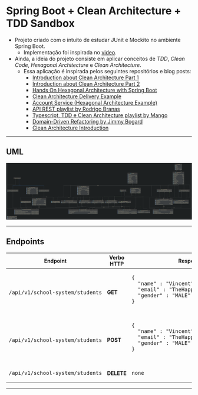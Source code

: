 # Spring Boot + Clean Architecture + TDD Sandbox

- Projeto criado com o intuito de estudar JUnit e Mockito no ambiente Spring Boot.
    - Implementação foi inspirada no [video](https://www.youtube.com/watch?v=Geq60OVyBPg).
- Ainda, a ideia do projeto consiste em aplicar conceitos de _TDD_, _Clean Code_, _Hexagonal Architecture_ e _Clean
  Architecture_.
    - Essa aplicação é inspirada pelos seguintes repositórios e blog posts:
        - [Introduction about Clean Architecture Part 1](https://huongdanjava.com/introduction-about-clean-architecture-part-1.html)
        - [Introduction about Clean Architecture Part 2](https://huongdanjava.com/introduction-about-clean-architecture-part-2.html)
        - [Hands On Hexagonal Architecture with Spring Boot](https://github.com/sofieneBK/hands-on-hexagonal-architecture-with-spring-boot)
        - [Clean Architecture Delivery Example](https://github.com/eliostvs/clean-architecture-delivery-example)
        - [Account Service (Hexagonal Architecture Example)](https://github.com/tugcekonuklar/account-service)
        - [API REST playlist by Rodrigo Branas](https://www.youtube.com/watch?v=yZifRUvxdAk)
        - [Typescript, TDD e Clean Architecture playlist by Mango](https://www.youtube.com/watch?v=czq_8MsjTJY)
        - [Domain-Driven Refactoring by Jimmy Bogard](https://www.youtube.com/watch?v=_dQRAsVhCqA)
        - [Clean Architecture Introduction](https://inforside.com/clean-architecture-introduction/)
----
## UML

<img src="assets/uml_diagram.png">

----

## Endpoints

<table border="0">
    <thead>
        <tr>
            <th>Endpoint</th>
            <th>Verbo HTTP</th>
            <th>Response</th>
        </tr>
    </thead>
    <tbody>
        <tr>
            <td><pre>/api/v1/school-system/students</pre></td>
            <td><strong>GET</strong></td>
            <td><pre>
{
  "name" : "Vincent",
  "email" : "TheHappyJock@outlook.co",
  "gender" : "MALE"
}
            </pre></td>
        </tr>
        <tr>
            <td><pre>/api/v1/school-system/students</pre></td>
            <td><strong>POST</strong></td>
            <td><pre>
{
  "name" : "Vincent",
  "email" : "TheHappyJock@outlook.co",
  "gender" : "MALE"
}
            </pre></td>
        </tr>
        <tr>
            <td><pre>/api/v1/school-system/students</pre></td>
            <td><strong>DELETE</strong></td>
            <td><pre>none</pre></td>
        </tr>
    </tbody>
</table>

----
